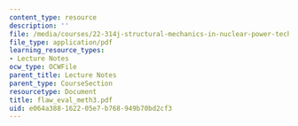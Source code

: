 ```yaml
---
content_type: resource
description: ''
file: /media/courses/22-314j-structural-mechanics-in-nuclear-power-technology-fall-2006/e064a388162205e7b768949b70bd2cf3_flaw_eval_meth3.pdf
file_type: application/pdf
learning_resource_types:
- Lecture Notes
ocw_type: OCWFile
parent_title: Lecture Notes
parent_type: CourseSection
resourcetype: Document
title: flaw_eval_meth3.pdf
uid: e064a388-1622-05e7-b768-949b70bd2cf3
---
```

